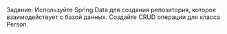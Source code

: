 Задание: Используйте Spring Data для создания репозитория, которое взаимодействует с базой данных.
Создайте CRUD операции для класса Person.
